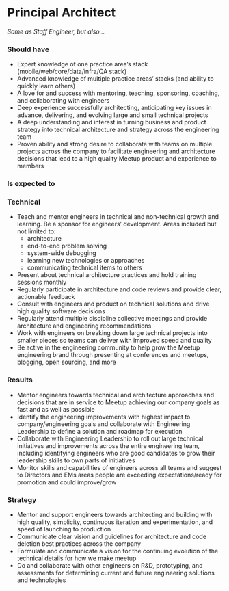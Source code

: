Principal Architect
=====================

*Same as Staff Engineer, but also...*

### Should have
* Expert knowledge of one practice area’s stack (mobile/web/core/data/infra/QA stack)
* Advanced knowledge of multiple practice areas’ stacks (and ability to quickly learn others)
* A love for and success with mentoring, teaching, sponsoring, coaching, and collaborating with engineers
* Deep experience successfully architecting, anticipating key issues in advance, delivering, and evolving large and small technical projects
* A deep understanding and interest in turning business and product strategy into technical architecture and strategy across the engineering team
* Proven ability and strong desire to collaborate with teams on multiple projects across the company to facilitate engineering and architecture decisions that lead to a high quality Meetup product and experience to members

### Is expected to
### Technical
* Teach and mentor engineers in technical and non-technical growth and learning. Be a sponsor for engineers’ development. Areas included but not limited to:
   * architecture
   * end-to-end problem solving
   * system-wide debugging
   * learning new technologies or approaches
   * communicating technical items to others 
* Present about technical architecture practices and hold training sessions monthly
* Regularly participate in architecture and code reviews and provide clear, actionable feedback 
* Consult with engineers and product on technical solutions and drive high quality software decisions
* Regularly attend multiple discipline collective meetings and provide architecture and engineering recommendations 
* Work with engineers on breaking down large technical projects into smaller pieces so teams can deliver with improved speed and quality
* Be active in the engineering community to help grow the Meetup engineering brand through presenting at conferences and meetups, blogging, open sourcing, and more 

### Results
* Mentor engineers towards technical and architecture approaches and decisions that are in service to Meetup achieving our company goals as fast and as well as possible
* Identify the engineering improvements with highest impact to company/engineering goals and collaborate with Engineering Leadership to define a solution and roadmap for execution
* Collaborate with Engineering Leadership to roll out large technical initiatives and improvements across the entire engineering team, including identifying engineers who are good candidates to grow their leadership skills to own parts of initiatives
* Monitor skills and capabilities of engineers across all teams and suggest to Directors and EMs areas people are exceeding expectations/ready for promotion and could improve/grow

### Strategy
* Mentor and support engineers towards architecting and building with high quality, simplicity, continuous iteration and experimentation, and speed of launching to production
* Communicate clear vision and guidelines for architecture and code deletion best practices across the company
* Formulate and communicate a vision for the continuing evolution of the technical details for how we make meetup
* Do and collaborate with other engineers on R&D, prototyping, and assessments for determining current and future engineering solutions and technologies

